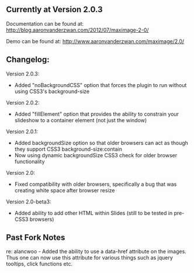 ## Currently at Version 2.0.3

Documentation can be found at:
http://blog.aaronvanderzwan.com/2012/07/maximage-2-0/

Demo can be found at:
http://www.aaronvanderzwan.com/maximage/2.0/

## Changelog:

Version 2.0.3:
* Added "noBackgroundCSS" option that forces the plugin to run without using CSS3's background-size

Version 2.0.2:
* Added "fillElement" option that provides the ability to constrain your slideshow to a container element (not just the window)

Version 2.0.1: 
* Added backgroundSize option so that older browsers can act as though they support CSS3 background-size:contain
* Now using dynamic backgroundSize CSS3 check for older browser functionality

Version 2.0:
* Fixed compatibility with older browsers, specifically a bug that was creating white space after browser resize

Version 2.0-beta3:
* Added ability to add other HTML within Slides (still to be tested in pre-CSS3 browsers)

## Past Fork Notes
re: alancwoo - Added the ability to use a data-href attribute on the images. Thus one can now use this attribute for various things such as jquery tooltips, click functions etc.